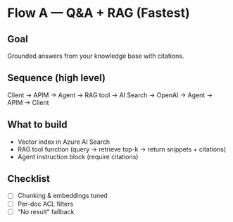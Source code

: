 # Flow A — Q&A + RAG (Fastest)

## Goal
Grounded answers from your knowledge base with citations.

## Sequence (high level)
Client → APIM → Agent → RAG tool → AI Search → OpenAI → Agent → APIM → Client

## What to build
- Vector index in Azure AI Search
- RAG tool function (query → retrieve top-k → return snippets + citations)
- Agent instruction block (require citations)

## Checklist
- [ ] Chunking & embeddings tuned
- [ ] Per-doc ACL filters
- [ ] “No result” fallback
